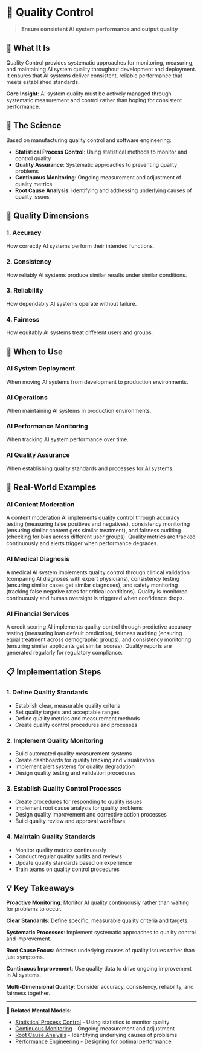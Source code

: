 # 🎯 Quality Control

> **Ensure consistent AI system performance and output quality**

## 🎯 **What It Is**

Quality Control provides systematic approaches for monitoring, measuring, and maintaining AI system quality throughout development and deployment. It ensures that AI systems deliver consistent, reliable performance that meets established standards.

**Core Insight**: AI system quality must be actively managed through systematic measurement and control rather than hoping for consistent performance.

## 🧠 **The Science**

Based on manufacturing quality control and software engineering:

- **Statistical Process Control**: Using statistical methods to monitor and control quality
- **Quality Assurance**: Systematic approaches to preventing quality problems
- **Continuous Monitoring**: Ongoing measurement and adjustment of quality metrics
- **Root Cause Analysis**: Identifying and addressing underlying causes of quality issues

## 🎯 **Quality Dimensions**

### **1. Accuracy**
How correctly AI systems perform their intended functions.

### **2. Consistency**
How reliably AI systems produce similar results under similar conditions.

### **3. Reliability**
How dependably AI systems operate without failure.

### **4. Fairness**
How equitably AI systems treat different users and groups.

## 🎯 **When to Use**

### **AI System Deployment**
When moving AI systems from development to production environments.

### **AI Operations**
When maintaining AI systems in production environments.

### **AI Performance Monitoring**
When tracking AI system performance over time.

### **AI Quality Assurance**
When establishing quality standards and processes for AI systems.

## 🚀 **Real-World Examples**

### **AI Content Moderation**
A content moderation AI implements quality control through accuracy testing (measuring false positives and negatives), consistency monitoring (ensuring similar content gets similar treatment), and fairness auditing (checking for bias across different user groups). Quality metrics are tracked continuously and alerts trigger when performance degrades.

### **AI Medical Diagnosis**
A medical AI system implements quality control through clinical validation (comparing AI diagnoses with expert physicians), consistency testing (ensuring similar cases get similar diagnoses), and safety monitoring (tracking false negative rates for critical conditions). Quality is monitored continuously and human oversight is triggered when confidence drops.

### **AI Financial Services**
A credit scoring AI implements quality control through predictive accuracy testing (measuring loan default prediction), fairness auditing (ensuring equal treatment across demographic groups), and consistency monitoring (ensuring similar applicants get similar scores). Quality reports are generated regularly for regulatory compliance.

## 📋 **Implementation Steps**

### **1. Define Quality Standards**
- Establish clear, measurable quality criteria
- Set quality targets and acceptable ranges
- Define quality metrics and measurement methods
- Create quality control procedures and processes

### **2. Implement Quality Monitoring**
- Build automated quality measurement systems
- Create dashboards for quality tracking and visualization
- Implement alert systems for quality degradation
- Design quality testing and validation procedures

### **3. Establish Quality Control Processes**
- Create procedures for responding to quality issues
- Implement root cause analysis for quality problems
- Design quality improvement and corrective action processes
- Build quality review and approval workflows

### **4. Maintain Quality Standards**
- Monitor quality metrics continuously
- Conduct regular quality audits and reviews
- Update quality standards based on experience
- Train teams on quality control procedures

## 💡 **Key Takeaways**

**Proactive Monitoring**: Monitor AI quality continuously rather than waiting for problems to occur.

**Clear Standards**: Define specific, measurable quality criteria and targets.

**Systematic Processes**: Implement systematic approaches to quality control and improvement.

**Root Cause Focus**: Address underlying causes of quality issues rather than just symptoms.

**Continuous Improvement**: Use quality data to drive ongoing improvement in AI systems.

**Multi-Dimensional Quality**: Consider accuracy, consistency, reliability, and fairness together.

---

**🔗 Related Mental Models:**
- [Statistical Process Control](./statistical-process-control.md) - Using statistics to monitor quality
- [Continuous Monitoring](./continuous-monitoring.md) - Ongoing measurement and adjustment
- [Root Cause Analysis](./root-cause-analysis.md) - Identifying underlying causes of problems
- [Performance Engineering](./performance-engineering.md) - Designing for optimal performance